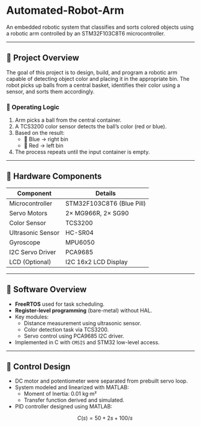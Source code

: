 # Automated-Robot-Arm

An embedded robotic system that classifies and sorts colored objects using a robotic arm controlled by an STM32F103C8T6 microcontroller.

---

## 🎯 Project Overview

The goal of this project is to design, build, and program a robotic arm capable of detecting object color and placing it in the appropriate bin. The robot picks up balls from a central basket, identifies their color using a sensor, and sorts them accordingly.

### 🔄 Operating Logic
1. Arm picks a ball from the central container.
2. A TCS3200 color sensor detects the ball’s color (red or blue).
3. Based on the result:
   - 🔵 Blue → right bin
   - 🔴 Red → left bin
4. The process repeats until the input container is empty.

---

## 🧰 Hardware Components

| Component          | Details                         |
|--------------------|----------------------------------|
| Microcontroller    | STM32F103C8T6 (Blue Pill)        |
| Servo Motors       | 2× MG966R, 2× SG90               |
| Color Sensor       | TCS3200                          |
| Ultrasonic Sensor  | HC-SR04                          |
| Gyroscope          | MPU6050                          |
| I2C Servo Driver   | PCA9685                          |
| LCD (Optional)     | I2C 16x2 LCD Display             |

---

## 🧠 Software Overview

- **FreeRTOS** used for task scheduling.
- **Register-level programming** (bare-metal) without HAL.
- Key modules:
  - Distance measurement using ultrasonic sensor.
  - Color detection task via TCS3200.
  - Servo control using PCA9685 I2C driver.
- Implemented in C with `CMSIS` and STM32 low-level access.

---

## 📐 Control Design

- DC motor and potentiometer were separated from prebuilt servo loop.
- System modeled and linearized with MATLAB:
  - Moment of Inertia: 0.01 kg·m²
  - Transfer function derived and simulated.
- PID controller designed using MATLAB:
  ```math
  C(s) = 50 + 2s + 100/s
